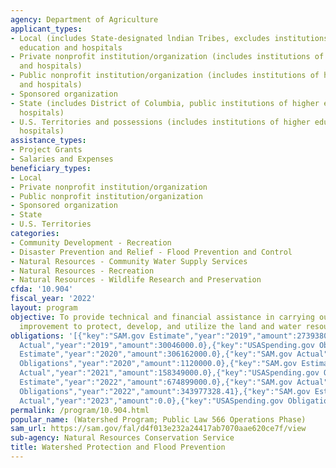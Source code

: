 ```yaml
---
agency: Department of Agriculture
applicant_types:
- Local (includes State-designated lndian Tribes, excludes institutions of higher
  education and hospitals
- Private nonprofit institution/organization (includes institutions of higher education
  and hospitals)
- Public nonprofit institution/organization (includes institutions of higher education
  and hospitals)
- Sponsored organization
- State (includes District of Columbia, public institutions of higher education and
  hospitals)
- U.S. Territories and possessions (includes institutions of higher education and
  hospitals)
assistance_types:
- Project Grants
- Salaries and Expenses
beneficiary_types:
- Local
- Private nonprofit institution/organization
- Public nonprofit institution/organization
- Sponsored organization
- State
- U.S. Territories
categories:
- Community Development - Recreation
- Disaster Prevention and Relief - Flood Prevention and Control
- Natural Resources - Community Water Supply Services
- Natural Resources - Recreation
- Natural Resources - Wildlife Research and Preservation
cfda: '10.904'
fiscal_year: '2022'
layout: program
objective: To provide technical and financial assistance in carrying out works of
  improvement to protect, develop, and utilize the land and water resources in watersheds.
obligations: '[{"key":"SAM.gov Estimate","year":"2019","amount":273938000.0},{"key":"SAM.gov
  Actual","year":"2019","amount":30046000.0},{"key":"USASpending.gov Obligations","year":"2019","amount":0.0},{"key":"SAM.gov
  Estimate","year":"2020","amount":306162000.0},{"key":"SAM.gov Actual","year":"2020","amount":125177000.0},{"key":"USASpending.gov
  Obligations","year":"2020","amount":1120000.0},{"key":"SAM.gov Estimate","year":"2021","amount":297838000.0},{"key":"SAM.gov
  Actual","year":"2021","amount":158349000.0},{"key":"USASpending.gov Obligations","year":"2021","amount":0.0},{"key":"SAM.gov
  Estimate","year":"2022","amount":674899000.0},{"key":"SAM.gov Actual","year":"2022","amount":668460000.0},{"key":"USASpending.gov
  Obligations","year":"2022","amount":343977328.41},{"key":"SAM.gov Estimate","year":"2023","amount":1530764000.0},{"key":"SAM.gov
  Actual","year":"2023","amount":0.0},{"key":"USASpending.gov Obligations","year":"2023","amount":204080187.01}]'
permalink: /program/10.904.html
popular_name: (Watershed Program; Public Law 566 Operations Phase)
sam_url: https://sam.gov/fal/d4f013e232a24417ab7070aae620ce7f/view
sub-agency: Natural Resources Conservation Service
title: Watershed Protection and Flood Prevention
---
```

